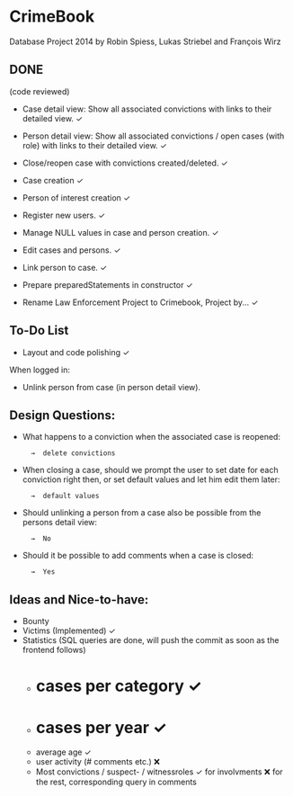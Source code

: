 CrimeBook
=========

Database Project 2014
by Robin Spiess, Lukas Striebel and François Wirz


DONE
-----------
(code reviewed)

- Case detail view: Show all associated convictions with links to their detailed view. ✓

- Person detail view: Show all associated convictions / open cases (with role)  with links to their detailed view. ✓

- Close/reopen case with convictions created/deleted. ✓

- Case creation ✓

- Person of interest creation ✓

- Register new users. ✓

- Manage NULL values in case and person creation. ✓

- Edit cases and persons. ✓

- Link person to case. ✓

- Prepare preparedStatements in constructor ✓

- Rename Law Enforcement Project to Crimebook, Project by... ✓




To-Do List
-----------

- Layout and code polishing ✓


When logged in:
  - Unlink person from case (in person detail view).
  



Design Questions:
-----------

- What happens to a conviction when the associated case is reopened:

     	→  delete convictions


- When closing a case, should we prompt the user to set date for each conviction right then, or set default values and let him edit them later:

     	→  default values

- Should unlinking a person from a case also be possible from the persons detail view:

     	→  No

- Should it be possible to add comments when a case is closed:

     	→  Yes

Ideas and Nice-to-have:
-----------

- Bounty
- Victims (Implemented) ✓
- Statistics (SQL queries are done, will push the commit as soon as the frontend follows)
  - # cases per category ✓
  - # cases per year ✓
  - average age ✓
  - user activity (# comments etc.) ❌
  - Most convictions / suspect- / witnessroles ✓ for involvments ❌ for the rest, corresponding query in  comments
